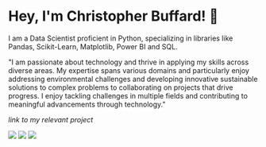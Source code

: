 # Hey, I'm Christopher Buffard! :wave:

I am a Data Scientist proficient in Python, specializing in libraries like Pandas, Scikit-Learn, Matplotlib, Power BI and SQL.

"I am passionate about technology and thrive in applying my skills across diverse areas. My expertise spans various domains and particularly enjoy addressing environmental challenges and developing innovative sustainable solutions to complex problems to collaborating on projects that drive progress. I enjoy tackling challenges in multiple fields and contributing to meaningful advancements through technology."

*link to my relevant project*

<div style="display: inline-block"> 
  <a href="https://www.linkedin.com/in/christopher-buffard-0b296334/" target="_blank"><img src="https://img.shields.io/badge/-LinkedIn-%230077B5?style=for-the-badge&logo=linkedin&logoColor=white" target="_blank"></a> 
  <a href="https://franciscobustamante.com.br" target="_blank"><img src="https://img.shields.io/badge/portfolio-00A98F?style=for-the-badge&logo=About.me&logoColor=white" target="_blank"></a> 
  <a href = "mailto:crbuffard[at]hotmail.com"><img src="https://img.shields.io/badge/Gmail-D14836?style=for-the-badge&logo=gmail&logoColor=white" target="_blank"></a>
</div>
